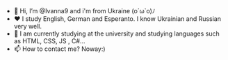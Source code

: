 - 👋 Hi, I’m @Ivanna9 and i'm from Ukraine (o´ω`o)ﾉ
- ❤  I study English, German and Esperanto. I know Ukrainian and Russian very well.
- 🌱 I am currently studying at the university and studying languages such as HTML, CSS, JS , C#...
- 📫 How to contact me? Noway:)

<!---
Ivanna9/Ivanna9 is a ✨ special ✨ repository because its `README.md` (this file) appears on your GitHub profile.
You can click the Preview link to take a look at your changes.
--->
